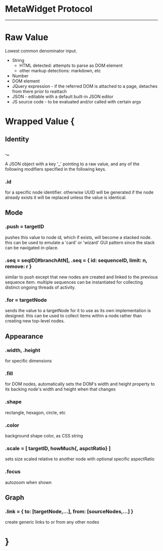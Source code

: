 # MetaWidget Protocol

----

# Raw Value
Lowest common denominator input.
 * String
   * HTML detected: attempts to parse as DOM element
   * other markup detections: markdown, etc
 * Number
 * DOM element
 * JQuery expression - if the referred DOM is attached to a page, detaches from there prior to reattach 
 * JSON - editable with a default built-in JSON editor
 * JS source code - to be evaluated and/or called with certain args

# Wrapped Value {

## Identity

### ._
A JSON object with a key '_' pointing to a raw value,
and any of the following modifiers specified in the following keys.

### .id 
for a specific node identifier.  otherwise UUID will be generated
if the node already exists it will be replaced unless the
value is identical.

## Mode 
### .push = targetID
pushes this value to node id, which if exists, will
become a stacked node.  this can be used to emulate 
a 'card' or 'wizard' GUI pattern since the stack
can be navigated in-place.

### .seq = seqID[#branchAtN], .seq = { id: sequenceID, limit: n, remove: r }
similar to push except that new nodes are created and linked
to the previous sequence item.  multiple sequences
can be instantiated for collecting distinct ongoing threads
of activity.

### .for = targetNode
sends the value to a targetNode for it to use as its own
implementation is designed.  this can be used
to collect items within a node rather than creating new
top-level nodes.

## Appearance

### .width, .height
for specific dimensions

### .fill
for DOM nodes, automatically sets the DOM's width and height property to its backing node's width and height when that changes 

### .shape
rectangle, hexagon, circle, etc

### .color
background shape color, as CSS string

### .scale = [ targetID, howMuch{, aspctRatio} ]
sets size scaled relative to another node with optional specific aspectRatio 

### .focus
autozoom when shown

## Graph
### .link = { to: [targetNode,...], from: [sourceNodes,...] }
create generic links to or from any other nodes

# }
